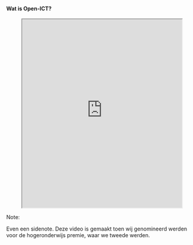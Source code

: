 #### Wat is Open-ICT?

<figure class="video_container">
  <iframe src="https://www.youtube.com/embed/qDsNxG9jsoU" frameborder="500" width="100%" height="500px" allowfullscreen="true"> </iframe>
</figure>

Note:

Even een sidenote. Deze video is gemaakt toen wij genomineerd werden voor de hogeronderwijs premie, waar we tweede werden.
